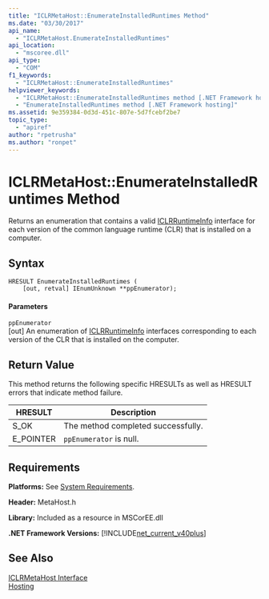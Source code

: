 ```yaml
---
title: "ICLRMetaHost::EnumerateInstalledRuntimes Method"
ms.date: "03/30/2017"
api_name: 
  - "ICLRMetaHost.EnumerateInstalledRuntimes"
api_location: 
  - "mscoree.dll"
api_type: 
  - "COM"
f1_keywords: 
  - "ICLRMetaHost::EnumerateInstalledRuntimes"
helpviewer_keywords: 
  - "ICLRMetaHost::EnumerateInstalledRuntimes method [.NET Framework hosting]"
  - "EnumerateInstalledRuntimes method [.NET Framework hosting]"
ms.assetid: 9e359384-0d3d-451c-807e-5d7fcebf2be7
topic_type: 
  - "apiref"
author: "rpetrusha"
ms.author: "ronpet"
---
```

# ICLRMetaHost::EnumerateInstalledRuntimes Method
Returns an enumeration that contains a valid [ICLRRuntimeInfo](../../../../docs/framework/unmanaged-api/hosting/iclrruntimeinfo-interface.md) interface for each version of the common language runtime (CLR) that is installed on a computer.  

## Syntax  

```  
HRESULT EnumerateInstalledRuntimes (  
    [out, retval] IEnumUnknown **ppEnumerator);  
```  

#### Parameters  
 `ppEnumerator`  
 [out] An enumeration of [ICLRRuntimeInfo](../../../../docs/framework/unmanaged-api/hosting/iclrruntimeinfo-interface.md) interfaces corresponding to each version of the CLR that is installed on the computer.  

## Return Value  
 This method returns the following specific HRESULTs as well as HRESULT errors that indicate method failure.  


|HRESULT|Description|  
|-------------|-----------------|  
|S_OK|The method completed successfully.|  
|E_POINTER|`ppEnumerator` is null.|  

## Requirements  
 **Platforms:** See [System Requirements](../../../../docs/framework/get-started/system-requirements.md).  

 **Header:** MetaHost.h  

 **Library:** Included as a resource in MSCorEE.dll  

 **.NET Framework Versions:** [!INCLUDE[net_current_v40plus](../../../../includes/net-current-v40plus-md.md)]  

## See Also  
 [ICLRMetaHost Interface](../../../../docs/framework/unmanaged-api/hosting/iclrmetahost-interface.md)  
 [Hosting](../../../../docs/framework/unmanaged-api/hosting/index.md)
